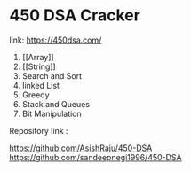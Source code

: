 # 450 DSA Cracker
link: https://450dsa.com/

1. [[Array]]
2. [[String]]   
3. Search and Sort
4. linked List
5. Greedy
6. Stack and Queues
7. Bit Manipulation

Repository link :

https://github.com/AsishRaju/450-DSA
https://github.com/sandeepnegi1996/450-DSA



